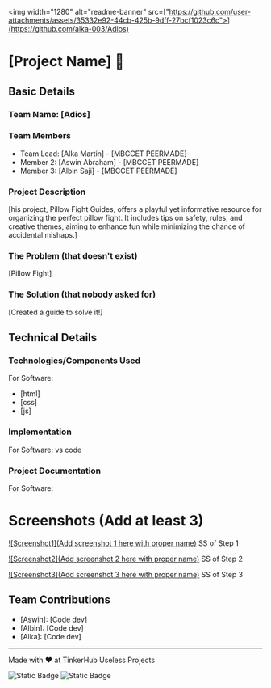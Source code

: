 <img width="1280" alt="readme-banner" src=["https://github.com/user-attachments/assets/35332e92-44cb-425b-9dff-27bcf1023c6c">](https://github.com/alka-003/Adios)

# [Project Name] 🎯


## Basic Details
### Team Name: [Adios]


### Team Members
- Team Lead: [Alka Martin] - [MBCCET PEERMADE]
- Member 2: [Aswin Abraham] - [MBCCET PEERMADE]
- Member 3: [Albin Saji] - [MBCCET PEERMADE]

### Project Description
[his project, Pillow Fight Guides, offers a playful yet informative resource for organizing the perfect pillow fight. It includes tips on safety, rules, and creative themes, aiming to enhance fun while minimizing the chance of accidental mishaps.]

### The Problem (that doesn't exist)
[Pillow Fight]
### The Solution (that nobody asked for)
[Created a guide to solve it!]

## Technical Details
### Technologies/Components Used
For Software:
- [html]
- [css]
- [js]
### Implementation
For Software:
vs code


### Project Documentation
For Software:

# Screenshots (Add at least 3)
[![Screenshot1](Add screenshot 1 here with proper name)](https://github.com/alka-003/Adios/blob/main/Screenshot%20(1).png)
SS of Step 1

[![Screenshot2](Add screenshot 2 here with proper name)](https://github.com/alka-003/Adios/blob/main/Screenshot%20(2).png)
SS of Step 2

[![Screenshot3](Add screenshot 3 here with proper name)](https://github.com/alka-003/Adios/blob/main/Screenshot%20(3).png)
SS of Step 3


## Team Contributions
- [Aswin]: [Code dev]
- [Albin]: [Code dev]
- [Alka]: [Code dev]

---
Made with ❤️ at TinkerHub Useless Projects 

![Static Badge](https://img.shields.io/badge/TinkerHub-24?color=%23000000&link=https%3A%2F%2Fwww.tinkerhub.org%2F)
![Static Badge](https://img.shields.io/badge/UselessProject--24-24?link=https%3A%2F%2Fwww.tinkerhub.org%2Fevents%2FQ2Q1TQKX6Q%2FUseless%2520Projects)

